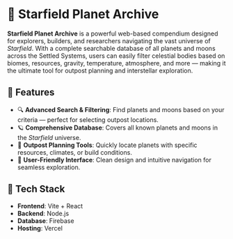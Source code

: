 # 🌌 Starfield Planet Archive

**Starfield Planet Archive** is a powerful web-based compendium designed for explorers, builders, and researchers navigating the vast universe of *Starfield*. With a complete searchable database of all planets and moons across the Settled Systems, users can easily filter celestial bodies based on biomes, resources, gravity, temperature, atmosphere, and more — making it the ultimate tool for outpost planning and interstellar exploration.

## 🚀 Features

- 🔍 **Advanced Search & Filtering**: Find planets and moons based on your criteria — perfect for selecting outpost locations.
- 🪐 **Comprehensive Database**: Covers all known planets and moons in the *Starfield* universe.
- 🌱 **Outpost Planning Tools**: Quickly locate planets with specific resources, climates, or build conditions.
- 🧭 **User-Friendly Interface**: Clean design and intuitive navigation for seamless exploration.

## 🔧 Tech Stack

- **Frontend**: Vite + React
- **Backend**: Node.js
- **Database**: Firebase
- **Hosting**: Vercel